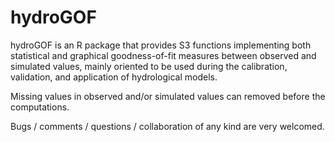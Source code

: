 # hydroGOF
hydroGOF is an R package that provides S3 functions implementing both statistical and graphical goodness-of-fit measures between observed and simulated values, mainly oriented to be used during the calibration, validation, and application of hydrological models.

Missing values in observed and/or simulated values can removed before the computations.

Bugs / comments / questions / collaboration of any kind are very welcomed. 
